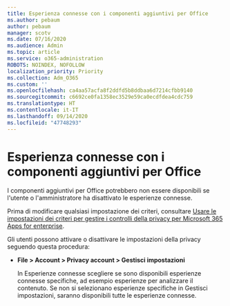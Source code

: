 ```yaml
---
title: Esperienza connesse con i componenti aggiuntivi per Office
ms.author: pebaum
author: pebaum
manager: scotv
ms.date: 07/16/2020
ms.audience: Admin
ms.topic: article
ms.service: o365-administration
ROBOTS: NOINDEX, NOFOLLOW
localization_priority: Priority
ms.collection: Adm_O365
ms.custom: ''
ms.openlocfilehash: ca4aa57acfa8f2ddfd5b8ddbaa6d7214cfbb9140
ms.sourcegitcommit: c6692ce0fa1358ec3529e59ca0ecdfdea4cdc759
ms.translationtype: HT
ms.contentlocale: it-IT
ms.lasthandoff: 09/14/2020
ms.locfileid: "47748293"
---
```

# <a name="connected-experience-with-office-add-ins"></a>Esperienza connesse con i componenti aggiuntivi per Office

I componenti aggiuntivi per Office potrebbero non essere disponibili se l'utente o l'amministratore ha disattivato le esperienze connesse.

Prima di modificare qualsiasi impostazione dei criteri, consultare [Usare le impostazioni dei criteri per gestire i controlli della privacy per Microsoft 365 Apps for enterprise](https://docs.microsoft.com/deployoffice/privacy/manage-privacy-controls).

Gli utenti possono attivare o disattivare le impostazioni della privacy seguendo questa procedura:

- **File > Account > Privacy account > Gestisci impostazioni** 

    In Esperienze connesse scegliere se sono disponibili esperienze connesse specifiche, ad esempio esperienze per analizzare il contenuto. Se non si selezionano esperienze specifiche in Gestisci impostazioni, saranno disponibili tutte le esperienze connesse.
